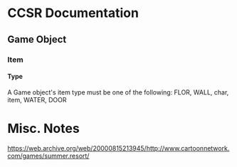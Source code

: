 # CCSR Documentation



## Game Object

### Item

#### Type

A Game object's item type must be one of the following:
FLOR,
WALL, 
char,
item,
WATER,
DOOR


# Misc. Notes

https://web.archive.org/web/20000815213945/http://www.cartoonnetwork.com/games/summer.resort/
